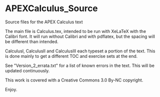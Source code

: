 APEXCalculus_Source
===================

Source files for the APEX Calculus text

The main file is Calculus.tex, intended to be run with XeLaTeX with the Calibri font. 
It will run without Calibri and with pdflatex, but the spacing will be different than intended.

CalculusI, CalculusII and CalculusIII each typeset a portion of the text. This is done mainly to get a different
TOC and exercise sets at the end. 

See "Version_2_errata.txt" for a list of known errors in the text. This will be updated continuously.

This work is covered with a Creative Commons 3.0 By-NC copyright.

Enjoy.
